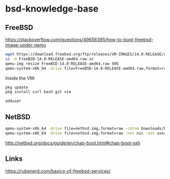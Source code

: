 # bsd-knowledge-base

## FreeBSD

https://stackoverflow.com/questions/49656395/how-to-boot-freebsd-image-under-qemu

```bash
wget https://download.freebsd.org/ftp/releases/VM-IMAGES/14.0-RELEASE/amd64/Latest/FreeBSD-14.0-RELEASE-amd64.raw.xz
xz -d FreeBSD-14.0-RELEASE-amd64.raw.xz
qemu-img resize FreeBSD-14.0-RELEASE-amd64.raw 50G
qemu-system-x86_64 -drive file=FreeBSD-14.0-RELEASE-amd64.raw,format=raw -enable-kvm
```

Inside the VM:

```bash
pkg update
pkg install curl bash git vim

adduser
```

## NetBSD

```bash
qemu-system-x86_64 -drive file=netbsd.img,format=raw -cdrom Downloads/boot.iso -boot d
qemu-system-x86_64 -drive file=netbsd.img,format=raw -net nic -net user,hostfwd=tcp::2222-:22
```

http://netbsd.org/docs/guide/en/chap-boot.html#chap-boot-ssh

## Links

https://rubenerd.com/basics-of-freebsd-services/

